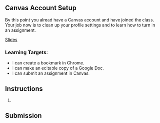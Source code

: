 [//]: # (<p><iframe src="https://douglasurner.github.io/GDP1/units/0/assignments/U0.01-setup/" width="100%" height="666px"></iframe></p>)

## Canvas Account Setup

By this point you alread have a Canvas account and have joined the class. Your job now is to clean up your profile settings and to learn how to turn in an assignment.

[Slides](https://docs.google.com/presentation/d/1spbB4-bNs-KhIUOPYvUkgesD35kexxJEyeQwNuFKWwo/edit?usp=sharing)

### Learning Targets:

* I can create a bookmark in Chrome.
* I can make an editable copy of a Google Doc.
* I can submit an assignment in Canvas.

## Instructions

1. 

## Submission
